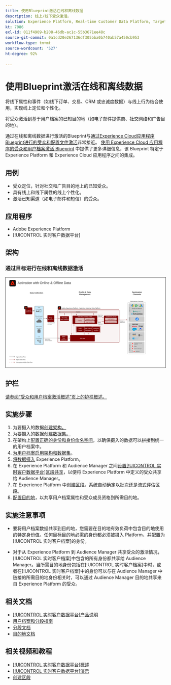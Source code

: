 ```yaml
---
title: 使用Blueprint激活在线和离线数据
description: 线上/线下受众激活。
solution: Experience Platform, Real-time Customer Data Platform, Target, Audience Manager, Analytics, Experience Cloud Services, Data Collection
kt: 7086
exl-id: 011f4909-b208-46db-ac1c-55b3671ee48c
source-git-commit: 0a1cd20e267136df305bba0b740ab57a450cb953
workflow-type: tm+mt
source-wordcount: '527'
ht-degree: 92%

---
```


# 使用Blueprint激活在线和离线数据

将线下属性和事件（如线下订单、交易、CRM 或忠诚度数据）与线上行为结合使用，实现线上定位和个性化。

将受众激活到基于用户档案的已知目的地（如电子邮件提供商、社交网络和广告目的地）。

通过在线和离线数据进行激活的Blueprint与[通过Experience Cloud应用程序Blueprint进行的受众和配置文件激活](platform-and-applications.md)非常接近。 [使用 Experience Cloud 应用程序的受众和用户档案激活 Blueprint](platform-and-applications.md) 中提供了更多详细信息，该 Blueprint 特定于 Experience Platform 和 Experience Cloud 应用程序之间的集成。

## 用例

* 受众定位，针对社交和广告目的地上的已知受众。
* 具有线上和线下属性的线上个性化。
* 激活已知渠道（如电子邮件和短信）的受众。

## 应用程序

* Adobe Experience Platform  
* [!UICONTROL 实时客户数据平台]

## 架构

### 通过目标进行在线和离线数据激活

<img src="assets/online_offline_activation.svg" alt="线上/线下受众激活 Blueprint 的参考架构" style="border:1px solid #4a4a4a" />
<br>

## 护栏

[请参阅“受众和用户档案激活概述”页上的护栏概述。](overview.md)

## 实施步骤

1. 为要摄入的数据[创建架构。](https://experienceleague.adobe.com/docs/platform-learn/tutorials/schemas/create-a-schema.html?lang=zh-Hans)
1. 为要摄入的数据[创建数据集。](https://experienceleague.adobe.com/docs/platform-learn/tutorials/data-ingestion/create-datasets-and-ingest-data.html?lang=zh-Hans)
1. 在架构上[配置正确的身份和身份命名空间](https://experienceleague.adobe.com/docs/platform-learn/tutorials/identities/label-ingest-and-verify-identity-data.html?lang=zh-Hans)，以确保摄入的数据可以拼接到统一的用户档案中。
1. [为用户档案启用架构和数据集](https://experienceleague.adobe.com/docs/platform-learn/tutorials/profiles/bring-data-into-the-real-time-customer-profile.html?lang=zh-Hans)。
1. [将数据摄入](https://experienceleague.adobe.com/?recommended=ExperiencePlatform-D-1-2020.1.dataingestion&amp;lang=zh-Hans) Experience Platform。
1. 在 Experience Platform 和 Audience Manager 之间[设置[!UICONTROL 实时客户数据平台]区段共享](https://www.adobe.com/go/audiences)，以便将 Experience Platform 中定义的受众共享给 Audience Manager。
1. 在 Experience Platform 中[创建区段](https://experienceleague.adobe.com/docs/platform-learn/tutorials/segments/create-segments.html?lang=zh-Hans)。系统自动确定以批次还是流式评估区段。
1. [配置目的地](https://experienceleague.adobe.com/docs/platform-learn/tutorials/destinations/create-destinations-and-activate-data.html?lang=zh-Hans)，以共享用户档案属性和受众成员资格到所需目的地。

## 实施注意事项

* 要将用户档案数据共享到目的地，您需要在目的地有效负荷中包含目的地使用的特定身份值。任何目标目的地必需的身份都必须被摄入 Platform，并配置为[!UICONTROL 实时客户档案]的身份。

* 对于从 Experience Platform 到 Audience Manager 共享受众的激活情况，[!UICONTROL 实时客户档案]中包含的所有身份都共享给 Audience Manager。当所需目的地身份包括在[!UICONTROL 实时客户档案]中时，或者在[!UICONTROL 实时客户档案]中的身份可以与在 Audience Manager 中链接的所需目的地身份相关时，可以通过 Audience Manager 目的地共享来自 Experience Platform 的受众。

## 相关文档

* [[!UICONTROL 实时客户数据平台]产品说明](https://helpx.adobe.com/cn/legal/product-descriptions/real-time-customer-data-platform.html)
* [用户档案和分段指南](https://experienceleague.adobe.com/docs/experience-platform/profile/guardrails.html?lang=zh-Hans)
* [分段文档](https://experienceleague.adobe.com/docs/experience-platform/segmentation/api/streaming-segmentation.html?lang=zh-Hans)
* [目的地文档](https://experienceleague.adobe.com/docs/experience-platform/destinations/catalog/overview.html?lang=zh-Hans)

## 相关视频和教程

* [[!UICONTROL 实时客户数据平台]概述](https://experienceleague.adobe.com/docs/platform-learn/tutorials/application-services/rtcdp/understanding-the-real-time-customer-data-platform.html?lang=zh-Hans)
* [[!UICONTROL 实时客户数据平台]演示](https://experienceleague.adobe.com/docs/platform-learn/tutorials/application-services/rtcdp/demo.html?lang=zh-Hans)
* [创建区段](https://experienceleague.adobe.com/docs/platform-learn/tutorials/segments/create-segments.html)
